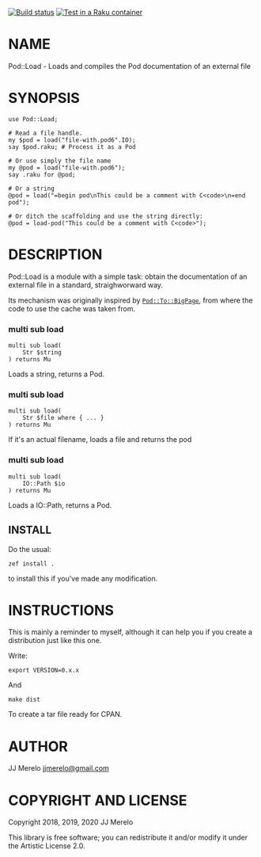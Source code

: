 [![Build
status](https://ci.appveyor.com/api/projects/status/lq9rqjq6hljdfqw4?svg=true)](https://ci.appveyor.com/project/JJ/p6-pod-load) 
[![Test in a Raku container](https://github.com/JJ/p6-pod-load/actions/workflows/test.yaml/badge.svg)](https://github.com/JJ/p6-pod-load/actions/workflows/test.yaml)

NAME
====

Pod::Load - Loads and compiles the Pod documentation of an external file

SYNOPSIS
========

    use Pod::Load;

    # Read a file handle.
    my $pod = load("file-with.pod6".IO);
    say $pod.raku; # Process it as a Pod

    # Or use simply the file name
    my @pod = load("file-with.pod6");
    say .raku for @pod;

    # Or a string
    @pod = load("=begin pod\nThis could be a comment with C<code>\n=end pod");

    # Or ditch the scaffolding and use the string directly:
    @pod = load-pod("This could be a comment with C<code>");

DESCRIPTION
===========

Pod::Load is a module with a simple task: obtain the documentation of an
external file in a standard, straighworward way.

Its mechanism was originally inspired by
[`Pod::To::BigPage`](https://github.com/perl6/perl6-pod-to-bigpage), from where
the code to use the cache was taken from.

### multi sub load

```perl6
multi sub load(
    Str $string
) returns Mu
```

Loads a string, returns a Pod.

### multi sub load

```perl6
multi sub load(
    Str $file where { ... }
) returns Mu
```

If it's an actual filename, loads a file and returns the pod

### multi sub load

```perl6
multi sub load(
    IO::Path $io
) returns Mu
```

Loads a IO::Path, returns a Pod.

## INSTALL

Do the usual:

    zef install .

to install this if you've made any modification.

INSTRUCTIONS
============

This is mainly a reminder to myself, although it can help you if you create a distribution just like this one.

Write:

    export VERSION=0.x.x

And

    make dist

To create a tar file ready for CPAN.

AUTHOR
======

JJ Merelo <jjmerelo@gmail.com>

COPYRIGHT AND LICENSE
=====================

Copyright 2018, 2019, 2020 JJ Merelo

This library is free software; you can redistribute it and/or modify it under the Artistic License 2.0.

